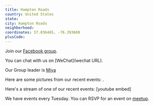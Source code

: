 ```yaml
---
title: Hampton Roads
country: United States
state: 
city: Hampton Roads
neighborhood: 
coordinates: 37.036465, -76.393608
plusCode:
---
```

Join our [Facebook group](https://www.facebook.com/groups/free.code.camp.hamptonroads).

You can chat with us on [WeChat](wechat URL).

Our Group leader is [Miya](freecodecamp.org/miya)

Here are some pictures from our recent events:
![]().

Here's a stream of one of our recent events:
[youtube embed]

We have events every Tuesday. You can RSVP for an event on [meetup](meetupurl).
